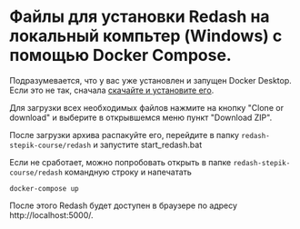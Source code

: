 # Файлы для установки Redash на локальный компьтер (Windows) с помощью Docker Compose.

Подразумевается, что у вас уже установлен и запущен Docker Desktop. Если это не так, сначала [скачайте и установите его](https://www.docker.com/products/docker-desktop).

Для загрузки всех необходимых файлов нажмите на кнопку "Clone or download" и выберите в открывшемся меню пункт "Download ZIP".

После загрузки архива распакуйте его, перейдите в папку `redash-stepik-course/redash` и запустите start_redash.bat

Если не сработает, можно попробовать открыть в папке `redash-stepik-course/redash` командную строку и напечатать

```
docker-compose up
```

После этого Redash будет доступен в браузере по адресу http://localhost:5000/.
